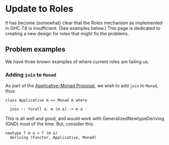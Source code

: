 # Update to Roles



It has become (somewhat) clear that the Roles mechanism as implemented in GHC 7.8 is insufficient. (See examples below.) This page is dedicated to creating a new design for roles that might fix the problems.


## Problem examples



We have three known examples of where current roles are failing us.


### Adding `join` to `Monad`



As part of the [
Applicative-Monad Proposal](http://www.haskell.org/haskellwiki/Functor-Applicative-Monad_Proposal), we wish to add `join` to `Monad`, thus:


```wiki
class Applicative m => Monad m where
  ...
  join :: forall a. m (m a) -> m a
```


This is all well and good, and would work with GeneralizedNewtypeDeriving (GND) most of the time. But, consider this:


```wiki
newtype T m a = T (m a)
  deriving (Functor, Applicative, Monad)
```